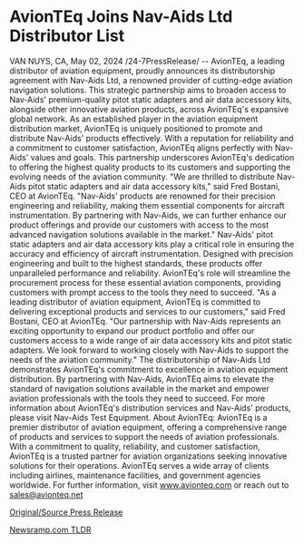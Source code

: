 # AvionTEq Joins Nav-Aids Ltd Distributor List

VAN NUYS, CA, May 02, 2024 /24-7PressRelease/ -- AvionTEq, a leading distributor of aviation equipment, proudly announces its distributorship agreement with Nav-Aids Ltd, a renowned provider of cutting-edge aviation navigation solutions. This strategic partnership aims to broaden access to Nav-Aids' premium-quality pitot static adapters and air data accessory kits, alongside other innovative aviation products, across AvionTEq's expansive global network.  As an established player in the aviation equipment distribution market, AvionTEq is uniquely positioned to promote and distribute Nav-Aids' products effectively. With a reputation for reliability and a commitment to customer satisfaction, AvionTEq aligns perfectly with Nav-Aids' values and goals. This partnership underscores AvionTEq's dedication to offering the highest quality products to its customers and supporting the evolving needs of the aviation community.  "We are thrilled to distribute Nav-Aids pitot static adapters and air data accessory kits," said Fred Bostani, CEO at AvionTEq. "Nav-Aids' products are renowned for their precision engineering and reliability, making them essential components for aircraft instrumentation. By partnering with Nav-Aids, we can further enhance our product offerings and provide our customers with access to the most advanced navigation solutions available in the market."  Nav-Aids' pitot static adapters and air data accessory kits play a critical role in ensuring the accuracy and efficiency of aircraft instrumentation. Designed with precision engineering and built to the highest standards, these products offer unparalleled performance and reliability. AvionTEq's role will streamline the procurement process for these essential aviation components, providing customers with prompt access to the tools they need to succeed.  "As a leading distributor of aviation equipment, AvionTEq is committed to delivering exceptional products and services to our customers," said Fred Bostani, CEO at AvionTEq. "Our partnership with Nav-Aids represents an exciting opportunity to expand our product portfolio and offer our customers access to a wide range of air data accessory kits and pitot static adapters. We look forward to working closely with Nav-Aids to support the needs of the aviation community."  The distributorship of Nav-Aids Ltd demonstrates AvionTEq's commitment to excellence in aviation equipment distribution. By partnering with Nav-Aids, AvionTEq aims to elevate the standard of navigation solutions available in the market and empower aviation professionals with the tools they need to succeed.  For more information about AvionTEq's distribution services and Nav-Aids' products, please visit Nav-Aids Test Equipment.  About AvionTEq:  AvionTEq is a premier distributor of aviation equipment, offering a comprehensive range of products and services to support the needs of aviation professionals. With a commitment to quality, reliability, and customer satisfaction, AvionTEq is a trusted partner for aviation organizations seeking innovative solutions for their operations. AvionTEq serves a wide array of clients including airlines, maintenance facilities, and government agencies worldwide. For further information, visit www.avionteq.com or reach out to sales@avionteq.net 

[Original/Source Press Release](https://www.24-7pressrelease.com/press-release/510587/avionteq-joins-nav-aids-ltd-distributor-list) 

[Newsramp.com TLDR](https://newsramp.com/None) 